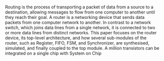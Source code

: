 Routing is the process of transporting a packet of data from a source to a destination, allowing messages to flow
from one computer to another until they reach their goal. A router is a networking device that sends data
packets from one computer network to another. In contrast to a network switch, which joins data lines from a
single network, it is connected to two or more data lines from distinct networks. This paper focuses on the
router device, its top-level architecture, and how several sub-modules of the router, such as Register, FIFO,
FSM, and Synchronizer, are synthesised, simulated, and finally coupled to the top module. A million transistors
can be integrated on a single chip with System on Chip
